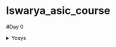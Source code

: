 # Iswarya_asic_course
#Day 0
<details>
<summary>
    Yosys
  </summary>
  I installed Yosys using the following commands:
    
```
    
$ git clone https://github.com/YosysHQ/yosys.git
$ cd yosys-master 
$ sudo apt install make (If make is not installed please install it) 
$ sudo apt-get install build-essential clang bison flex \
    libreadline-dev gawk tcl-dev libffi-dev git \
    graphviz xdot pkg-config python3 libboost-system-dev \
    libboost-python-dev libboost-filesystem-dev zlib1g-dev
$ make config-gcc
$ make 
$ sudo make install

```

Below is the screenshot showing successful installation:


![Screenshot from 2023-07-31 10-15-12](https://github.com/IswaryaIlanchezhiyan/Iswarya_asic_course/assets/140998760/67cfade5-3e17-4374-89ff-93c64bce279f)



Below is the screenshot showing successful launch:

![Screenshot from 2023-07-31 10-21-57](https://github.com/IswaryaIlanchezhiyan/Iswarya_asic_course/assets/140998760/8a6b68b0-d58c-403c-92a3-2a820a273b24)


</details>

